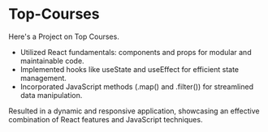 # Top-Courses
Here's a Project on Top Courses.
* Utilized React fundamentals: components and props for modular and maintainable code.
* Implemented hooks like useState and useEffect for efficient state management.
* Incorporated JavaScript methods (.map() and .filter()) for streamlined data manipulation.

Resulted in a dynamic and responsive application, showcasing an effective combination of React features and JavaScript techniques.
